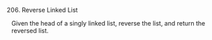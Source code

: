 206. Reverse Linked List

Given the head of a singly linked list, reverse the list, and return the reversed list.

 